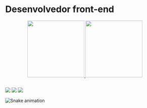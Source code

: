 # Desenvolvedor front-end

<div align="center">
 <a href="https://github.com/denner-august" target="_blank">
	  <img height="180em" src="https://github-readme-stats-woad-eta.vercel.app/api?username=denner-august&show_icons=true&theme=dracula&include_all_commits=true&count_private=true"/>
  <img height="180em" src="https://github-readme-stats-woad-eta.vercel.app/api/top-langs/?username=denner-august&layout=compact&langs_count=7&theme=dracula"/>
</div> 
  
 ##
  <a href="https://www.instagram.com/denner.augusto.bernardes/" target="_blank"><img src="https://img.shields.io/badge/-Instagram-%23E4405F?style=for-the-badge&logo=instagram&logoColor=white" target="_blank"></a>
    <a href="https://www.linkedin.com/in/denner-bernardes/" target="_blank"><img src="https://img.shields.io/badge/-LinkedIn-%230077B5?style=for-the-badge&logo=linkedin&logoColor=white" target="_blank"></a> 
    <a href="https://github.com/denner-august" target="_blank"><img src="https://img.shields.io/badge/GitHub-100000?style=for-the-badge&logo=github&logoColor=white" target="_blank"></a>
  
![Snake animation](https://github.com/denner-august/denner-august/blob/output/github-contribution-grid-snake.svg)
</div>
